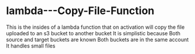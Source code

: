 # lambda---Copy-File-Function
This is the insides of a lambda function that on activation will copy the file 
uploaded to an s3 bucket to another bucket
It is simplistic because
  Both source and target buckets are known
  Both buckets are in the same account
  It handles small files
